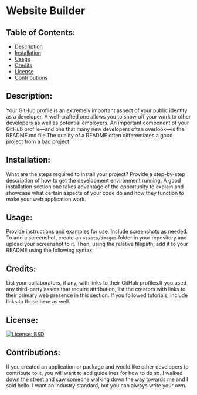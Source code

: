 # Website Builder
## Table of Contents:
- [Description](#description)
- [Installation](#installation)
- [Usage](#usage)
- [Credits](#credits)
- [License](#license)
- [Contributions](#contributions)


## Description:
Your GitHub profile is an extremely important aspect of your public identity as a developer. A well-crafted one allows you to show off your work to other developers as well as potential employers. An important component of your GitHub profile—and one that many new developers often overlook—is the README.md file.The quality of a README often differentiates a good project from a bad project. 

## Installation: 
What are the steps required to install your project? Provide a step-by-step description of how to get the development environment running. A good installation section one takes advantage of the opportunity to explain and showcase what certain aspects of your code do and how they function to make your web application work. 



## Usage:
Provide instructions and examples for use. Include screenshots as needed. To add a screenshot, create an `assets/images` folder in your repository and upload your screenshot to it. Then, using the relative filepath, add it to your README using the following syntax:

## Credits:
List your collaborators, if any, with links to their GitHub profiles.If you used any third-party assets that require attribution, list the creators with links to their primary web presence in this section. If you followed tutorials, include links to those here as well.

## License:
[![License: BSD](https://img.shields.io/badge/license-BSD-yellow)](https://opensource.org/license/BSD)

## Contributions:
If you created an application or package and would like other developers to contribute to it, you will want to add guidelines for how to do so. I walked down the street and saw someone walking down the way towards me and I said hello. I want an industry standard, but you can always write your own.
